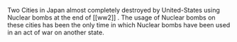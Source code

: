 Two Cities in Japan almost completely destroyed by United-States using Nuclear bombs at the end of [[ww2]] . The usage of Nuclear bombs on these cities has been the only time in which Nuclear bombs have been used in an act of war on another state. 